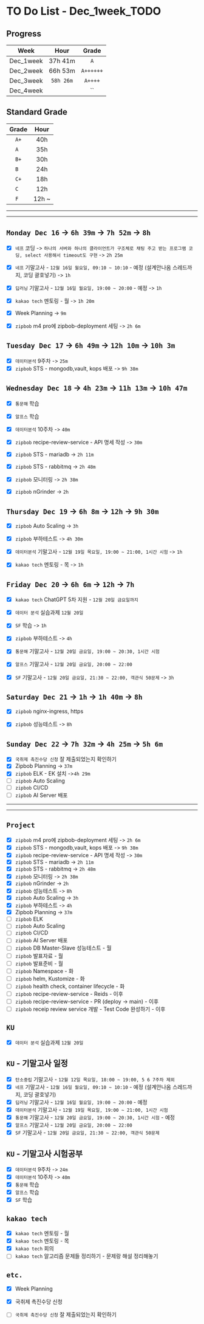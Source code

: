 # TO Do List - Dec_1week_TODO

## Progress
| Week | Hour | Grade |
|:---:|:---:|:---:|
|Dec_1week|37h 41m|`A`|
|Dec_2week|66h 53m|`A++++++`|
|Dec_3week|`58h 26m`|`A++++`|
|Dec_4week||``|


## Standard Grade
| Grade | Hour |
|:---:|:---:|
|`A+`|40h|
|`A `|35h|
|`B+`|30h|
|`B `|24h|
|`C+`|18h|
|`C `|12h|
|`F `|12h ~|


---
---

## `Monday Dec 16` -> `6h 39m` -> `7h 52m` -> `8h`
- [x] `네프` 코딩 -> `하나의 서버와 하나의 클라이언트가 구조체로 채팅 주고 받는 프로그램 코딩, select 사용해서 timeout도 구현` -> `2h 25m`
- [x] `네프` 기말고사 - `12월 16일 월요일, 09:10 ~ 10:10` - 예정 (설계안나옴 스레드까지, 코딩 괄호넣기) -> `1h`
- [x] `딥러닝` 기말고사 - `12월 16일 월요일, 19:00 ~ 20:00` - 예정 -> `1h`
- [x] `kakao tech` 멘토링 - 월 -> `1h 20m`
- [x] Week Planning -> `9m`
- [x] `zipbob` m4 pro에 zipbob-deployment 세팅 -> `2h 6m`


## `Tuesday Dec 17` -> `6h 49m` -> `12h 10m` -> `10h 3m`
- [x] `데이터분석` 9주차 -> `25m`
- [x] `zipbob` STS - mongodb,vault, kops 배포 -> `9h 38m`

## `Wednesday Dec 18` -> `4h 23m` -> `11h 13m` -> `10h 47m`
- [x] `통문해` 학습
- [x] `알프스` 학습
- [x] `데이터분석` 10주차 -> `40m`
- [x] `zipbob` recipe-review-service - API 명세 작성 -> `30m`
- [x] `zipbob` STS - mariadb -> `2h 11m`
- [x] `zipbob` STS - rabbitmq -> `2h 48m`
- [x] `zipbob` 모니터링 -> `2h 38m`
- [x] `zipbob` nGrinder -> `2h`


## `Thursday Dec 19` -> `6h 8m` -> `12h` -> `9h 30m`
- [x] `zipbob` Auto Scaling -> `3h`
- [x] `zipbob` 부하테스트 -> `4h 30m`
- [x] `데이터분석` 기말고사 - `12월 19일 목요일, 19:00 ~ 21:00, 1시간 시험` -> `1h`
- [x] `kakao tech` 멘토링 - 목 -> `1h`


## `Friday Dec 20` -> `6h 6m` -> `12h` -> `7h`
- [x] `kakao tech` ChatGPT 5차 지원 - `12월 20일 금요일까지`
- [x] `데이터 분석` 실습과제 `12월 20일`
- [x] `SF` 학습 -> `1h`
- [x] `zipbob` 부하테스트 -> `4h`
- [x] `통문해` 기말고사 - `12월 20일 금요일, 19:00 ~ 20:30, 1시간 시험`
- [x] `알프스` 기말고사 - `12월 20일 금요일, 20:00 ~ 22:00`
- [x] `SF` 기말고사 - `12월 20일 금요일, 21:30 ~ 22:00, 객관식 50문제` -> `3h`

 
## `Saturday Dec 21` -> `1h` -> `1h 40m` -> `8h`
- [x] `zipbob` nginx-ingress, https
- [x] `zipbob` 성능테스트 -> `8h`


## `Sunday Dec 22` -> `7h 32m` -> `4h 25m` -> `5h 6m`
- [x] `국취제 촉진수당 신청` 잘 제출되었는지 확인하기
- [x] Zipbob Planning -> `37m`
- [x] `zipbob` ELK - EK 설치  ->`4h 29m`
- [ ] `zipbob` Auto Scaling
- [ ] `zipbob` CI/CD
- [ ] `zipbob` AI Server 배포

---
---
## `Project`
- [x] `zipbob` m4 pro에 zipbob-deployment 세팅 -> `2h 6m`
- [x] `zipbob` STS - mongodb,vault, kops 배포 -> `9h 38m`
- [x] `zipbob` recipe-review-service - API 명세 작성 -> `30m`
- [x] `zipbob` STS - mariadb -> `2h 11m`
- [x] `zipbob` STS - rabbitmq -> `2h 48m`
- [x] `zipbob` 모니터링 -> `2h 38m`
- [x] `zipbob` nGrinder -> `2h`
- [x] `zipbob` 성능테스트 -> `8h`
- [x] `zipbob` Auto Scaling -> `3h`
- [x] `zipbob` 부하테스트 -> `4h`
- [x] Zipbob Planning -> `37m`
- [ ] `zipbob` ELK
- [ ] `zipbob` Auto Scaling
- [ ] `zipbob` CI/CD
- [ ] `zipbob` AI Server 배포
- [ ] `zipbob` DB Master-Slave 성능테스트 - 월
- [ ] `zipbob` 발표자료 - 월
- [ ] `zipbob` 발표준비 - 월
- [ ] `zipbob` Namespace - 화
- [ ] `zipbob` helm, Kustomize - 화
- [ ] `zipbob` health check, container lifecycle - 화
- [ ] `zipbob` recipe-review-service - Reids - 이후
- [ ] `zipbob` recipe-review-service - PR (deploy -> main) - 이후
- [ ] `zipbob` receip review service 개발 - Test Code 완성하기 - 이후

## `KU`
- [x] `데이터 분석` 실습과제 `12월 20일`

## `KU` - 기말고사 일정
- [x] `탄소중립` 기말고사 - `12월 12일 목요일, 18:00 ~ 19:00, 5 6 7주차 제외`
- [x] `네프` 기말고사 - `12월 16일 월요일, 09:10 ~ 10:10` - 예정 (설계안나옴 스레드까지, 코딩 괄호넣기)
- [x] `딥러닝` 기말고사 - `12월 16일 월요일, 19:00 ~ 20:00` - 예정
- [x] `데이터분석` 기말고사 - `12월 19일 목요일, 19:00 ~ 21:00, 1시간 시험`
- [x] `통문해` 기말고사 - `12월 20일 금요일, 19:00 ~ 20:30, 1시간 시험` - 예정
- [x] `알프스` 기말고사 - `12월 20일 금요일, 20:00 ~ 22:00`
- [x] `SF` 기말고사 - `12월 20일 금요일, 21:30 ~ 22:00, 객관식 50문제`

## `KU` - 기말고사 시험공부
- [x] `데이터분석` 9주차 -> `24m`
- [x] `데이터분석` 10주차 -> `40m`
- [x] `통문해` 학습
- [x] `알프스` 학습
- [x] `SF` 학습

## `kakao tech`
- [x] `kakao tech` 멘토링 - 월
- [x] `kakao tech` 멘토링 - 목
- [x] `kakao tech` 회의
- [ ] `kakao tech` 알고리즘 문제들 정리하기 - 문제랑 해설 정리해놓기

## `etc.`
- [x] Week Planning
- [x] 국취제 촉진수당 신청
- [ ] `국취제 촉진수당 신청` 잘 제출되었는지 확인하기



<!-- ## `Spring`
- [ ] `Cloud Native Spring In Action`

## `Kubernetes`
- [ ] `Kubernetes` 애플리케이션 배포를위한 고급 설정 - Read

## `Algorithm`
- [ ] `알고리즘문제해결전략` read -->


<br><br>

<!-- > `개인공부` : `6h 30m` -> `25h 36m` -> `22h 19m` -> -->

<br><br>

<!-- 
## `Java`
## `OPIc`
## `토익` 
-->






